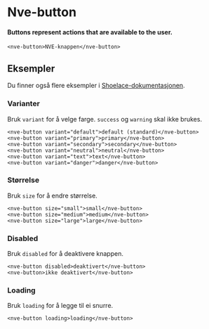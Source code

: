 # Nve-button

#### Buttons represent actions that are available to the user.

```html:preview
<nve-button>NVE-knappen</nve-button>
```

## Eksempler

Du finner også flere eksempler i [Shoelace-dokumentasjonen](https://shoelace.style/components/button).

### Varianter

Bruk `variant` for å velge farge.
`success` og `warning` skal ikke brukes.

```html:preview
<nve-button variant="default">default (standard)</nve-button>
<nve-button variant="primary">primary</nve-button>
<nve-button variant="secondary">secondary</nve-button>
<nve-button variant="neutral">neutral</nve-button>
<nve-button variant="text">text</nve-button>
<nve-button variant="danger">danger</nve-button>
```

### Størrelse

Bruk `size` for å endre størrelse.

```html:preview
<nve-button size="small">small</nve-button>
<nve-button size="medium">medium</nve-button>
<nve-button size="large">large</nve-button>
```

### Disabled

Bruk `disabled` for å deaktivere knappen.

```html:preview
<nve-button disabled>deaktivert</nve-button>
<nve-button>ikke deaktivert</nve-button>
```

### Loading

Bruk `loading` for å legge til ei snurre.

```html:preview
<nve-button loading>loading</nve-button>
```
